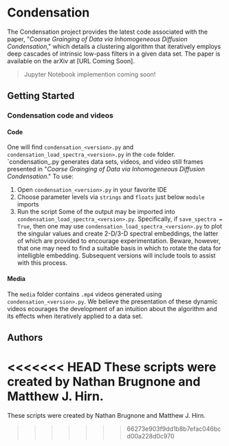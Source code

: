# Condensation
The Condensation project provides the latest code associated with the paper, "_Coarse Grainging of Data via Inhomogeneous Diffusion Condensation_," which details a clustering algorithm that iteratively employs deep cascades of intrinsic low-pass filters in a given data set. The paper is available on the arXiv at [URL Coming Soon].  
>Jupyter Notebook implemention coming soon!    
## Getting Started
### Condensation code and videos
#### Code
One will find `condensation_<version>.py` and `condensation_load_spectra_<version>.py` in the `code` folder. `condensation_<version>.py generates data sets, videos, and video still frames presented in "_Coarse Grainging of Data via Inhomogeneous Diffusion Condensation_."  To use: 
1. Open `condensation_<version>.py` in your favorite IDE
2. Choose parameter levels via `strings` and `floats` just below `module` imports 
3. Run the script
Some of the output may be imported into `condensation_load_spectra_<version>.py`. Specifically, if `save_spectra = True`, then one may use `condensation_load_spectra_<version>.py` to plot the singular values and create 2-D/3-D spectral embeddings, the latter of which are provided to encourage experimentation. Beware, however, that one may need to find a suitable basis in which to rotate the data for intelligble embedding. Subsequent versions will include tools to assist with this process. 
#### Media
The `media` folder contains `.mp4` videos generated using `condensation_<version>.py`. We believe the presentation of these dynamic videos ecourages the development of an intuition about the algorithm and its effects when iteratively applied to a data set.  
## Authors
<<<<<<< HEAD
These scripts were created by Nathan Brugnone and Matthew J. Hirn.
=======
These scripts were created by Nathan Brugnone and Matthew J. Hirn.
>>>>>>> 66273e903f9dd1b8b7efac046bcd00a228d0c970
